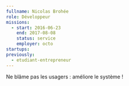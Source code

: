 ```yaml
---
fullname: Nicolas Brohée
role: Développeur
missions:
  - start: 2016-06-23
    end: 2017-08-08
    status: service
    employer: octo
startups:
previously:
  - etudiant-entrepreneur
---
```


Ne blâme pas les usagers : améliore le système !
